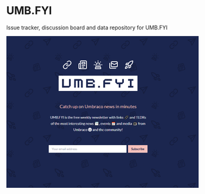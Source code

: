 # UMB.FYI
Issue tracker, discussion board and data repository for UMB.FYI

![UMB.FYI Landing Page](./assets/screenshot.png)
